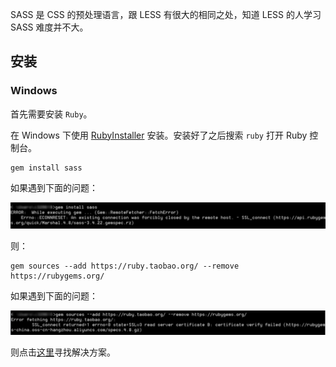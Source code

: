 SASS 是 CSS 的预处理语言，跟 LESS 有很大的相同之处，知道 LESS 的人学习 SASS 难度并不大。

## 安装

### Windows

首先需要安装 `Ruby`。

在 Windows 下使用 [RubyInstaller](http://rubyinstaller.org/downloads/) 安装。安装好了之后搜索 `ruby` 打开 Ruby 控制台。

```
gem install sass
```

如果遇到下面的问题：

![](./Issue1.png)

则：

```
gem sources --add https://ruby.taobao.org/ --remove https://rubygems.org/
```

如果遇到下面的问题：

![](./Issue2.png)

则点击[这里](https://github.com/ruby-china/rubygems-mirror/wiki)寻找解决方案。
